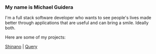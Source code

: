 ### My name is Michael Guidera

I'm a full stack software developer who wants to see people's lives made better through applications that are useful and can bring a smile. Ideally both.

Here are some of my projects:

<a href="https://github.com/TheSicilian12/capstone" target="_blank">Shinano</a> |
<a href="https://github.com/TheSicilian12/Query" target="_blank">Query</a>

<!--
**TheSicilian12/TheSicilian12** is a ✨ _special_ ✨ repository because its `README.md` (this file) appears on your GitHub profile.

Here are some ideas to get you started:

- 🔭 I’m currently working on ...
- 🌱 I’m currently learning ...
- 👯 I’m looking to collaborate on ...
- 🤔 I’m looking for help with ...
- 💬 Ask me about ...
- 📫 How to reach me: ...
- 😄 Pronouns: ...
- ⚡ Fun fact: ...
-->
